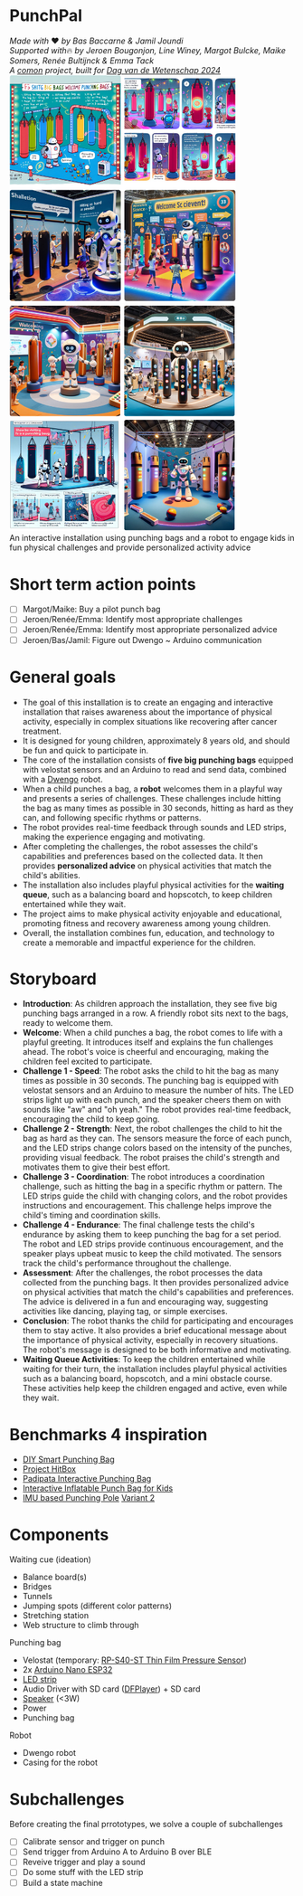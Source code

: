 # PunchPal
*Made with* ❤ *by Bas Baccarne & Jamil Joundi*  
*Supported with*🔥 *by Jeroen Bougonjon, Line Winey, Margot Bulcke, Maike Somers, Renée Bultijnck & Emma Tack*  
*A [comon](http://www.comon.gent) project, built for [Dag van de Wetenschap 2024](https://www.dagvandewetenschap.be/)*    
<img src="img/AIdeation1.png" width="400"> <img src="img/AIdeation2.png" width="400">  
An interactive installation using punching bags and a robot to engage kids in fun physical challenges and provide personalized activity advice

#  Short term action points
- [ ] Margot/Maike: Buy a pilot punch bag
- [ ] Jeroen/Renée/Emma: Identify most appropriate challenges
- [ ] Jeroen/Renée/Emma: Identify most appropriate personalized advice
- [ ] Jeroen/Bas/Jamil: Figure out Dwengo ~ Arduino communication

# General goals
* The goal of this installation is to create an engaging and interactive installation that raises awareness about the importance of physical activity, especially in complex situations like recovering after cancer treatment.
* It is designed for young children, approximately 8 years old, and should be fun and quick to participate in.
* The core of the installation consists of **five big punching bags** equipped with velostat sensors and an Arduino to read and send data, combined with a [Dwengo](https://www.dwengo.org/) robot.
* When a child punches a bag, a **robot** welcomes them in a playful way and presents a series of challenges. These challenges include hitting the bag as many times as possible in 30 seconds, hitting as hard as they can, and following specific rhythms or patterns.
* The robot provides real-time feedback through sounds and LED strips, making the experience engaging and motivating.
* After completing the challenges, the robot assesses the child's capabilities and preferences based on the collected data. It then provides **personalized advice** on physical activities that match the child's abilities.
* The installation also includes playful physical activities for the **waiting queue**, such as a balancing board and hopscotch, to keep children entertained while they wait.
* The project aims to make physical activity enjoyable and educational, promoting fitness and recovery awareness among young children.
* Overall, the installation combines fun, education, and technology to create a memorable and impactful experience for the children.

# Storyboard
* **Introduction**: As children approach the installation, they see five big punching bags arranged in a row. A friendly robot sits next to the bags, ready to welcome them.
* **Welcome**: When a child punches a bag, the robot comes to life with a playful greeting. It introduces itself and explains the fun challenges ahead. The robot's voice is cheerful and encouraging, making the children feel excited to participate.
* **Challenge 1 - Speed**: The robot asks the child to hit the bag as many times as possible in 30 seconds. The punching bag is equipped with velostat sensors and an Arduino to measure the number of hits. The LED strips light up with each punch, and the speaker cheers them on with sounds like "aw" and "oh yeah." The robot provides real-time feedback, encouraging the child to keep going.
* **Challenge 2 - Strength**: Next, the robot challenges the child to hit the bag as hard as they can. The sensors measure the force of each punch, and the LED strips change colors based on the intensity of the punches, providing visual feedback. The robot praises the child's strength and motivates them to give their best effort.
* **Challenge 3 - Coordination**: The robot introduces a coordination challenge, such as hitting the bag in a specific rhythm or pattern. The LED strips guide the child with changing colors, and the robot provides instructions and encouragement. This challenge helps improve the child's timing and coordination skills.
* **Challenge 4 - Endurance**: The final challenge tests the child's endurance by asking them to keep punching the bag for a set period. The robot and LED strips provide continuous encouragement, and the speaker plays upbeat music to keep the child motivated. The sensors track the child's performance throughout the challenge.
* **Assessment**: After the challenges, the robot processes the data collected from the punching bags. It then provides personalized advice on physical activities that match the child's capabilities and preferences. The advice is delivered in a fun and encouraging way, suggesting activities like dancing, playing tag, or simple exercises.
* **Conclusion**: The robot thanks the child for participating and encourages them to stay active. It also provides a brief educational message about the importance of physical activity, especially in recovery situations. The robot's message is designed to be both informative and motivating.
* **Waiting Queue Activities**: To keep the children entertained while waiting for their turn, the installation includes playful physical activities such as a balancing board, hopscotch, and a mini obstacle course. These activities help keep the children engaged and active, even while they wait.

# Benchmarks 4 inspiration
* [DIY Smart Punching Bag](https://www.instructables.com/Smart-Punching-Bag/)
* [Project HitBox](https://projects.learningplanetinstitute.org/projects/hitbox-interactive-boxing-bag/description)
* [Padipata Interactive Punching Bag](https://www.facebook.com/GIGadgets.Fans/videos/1075264679489205/)
* [Interactive Inflatable Punch Bag for Kids](https://rainbowcolours.com/products/interactive-inflatable-led-musical-punch-bag?srsltid=AfmBOorio1E10Jz_inflCE2i_M-X3OUl_Oub8z6nl7XFRLsQSvkXiS3e)
* [IMU based Punching Pole](https://www.instructables.com/Interactive-Reflex-Bag/) [Variant 2](https://www.instructables.com/Pressure-Punch-Final-Project/)
  
# Components
Waiting cue (ideation)
* Balance board(s)
* Bridges
* Tunnels
* Jumping spots (different color patterns)
* Stretching station
* Web structure to climb through

Punching bag
* Velostat (temporary: [RP-S40-ST Thin Film Pressure Sensor](https://www.dfrobot.com/product-1842.html))
* 2x [Arduino Nano ESP32](https://store.arduino.cc/en-be/products/nano-esp32-with-headers) 
* [LED strip](https://www.dfrobot.com/product-1835.html)
* Audio Driver with SD card ([DFPlayer](https://www.dfrobot.com/product-1121.html)) + SD card
* [Speaker](https://www.dfrobot.com/product-1506.html) (<3W)
* Power
* Punching bag

Robot
* Dwengo robot
* Casing for the robot

# Subchallenges
Before creating the final prrototypes, we solve a couple of subchallenges
- [ ] Calibrate sensor and trigger on punch
- [ ] Send trigger from Arduino A to Arduino B over BLE
- [ ] Reveive trigger and play a sound
- [ ] Do some stuff with the LED strip
- [ ] Build a state machine
